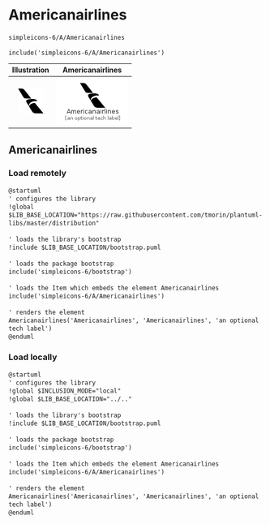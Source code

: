 # Americanairlines


```text
simpleicons-6/A/Americanairlines
```

```text
include('simpleicons-6/A/Americanairlines')
```



| Illustration | Americanairlines |
| :---: | :---: |
| ![illustration for Illustration](../../simpleicons-6/A/Americanairlines.png) | ![illustration for Americanairlines](../../simpleicons-6/A/Americanairlines.Local.png) |




## Americanairlines

### Load remotely
```plantuml
@startuml
' configures the library
!global $LIB_BASE_LOCATION="https://raw.githubusercontent.com/tmorin/plantuml-libs/master/distribution"

' loads the library's bootstrap
!include $LIB_BASE_LOCATION/bootstrap.puml

' loads the package bootstrap
include('simpleicons-6/bootstrap')

' loads the Item which embeds the element Americanairlines
include('simpleicons-6/A/Americanairlines')

' renders the element
Americanairlines('Americanairlines', 'Americanairlines', 'an optional tech label')
@enduml
```

### Load locally
```plantuml
@startuml
' configures the library
!global $INCLUSION_MODE="local"
!global $LIB_BASE_LOCATION="../.."

' loads the library's bootstrap
!include $LIB_BASE_LOCATION/bootstrap.puml

' loads the package bootstrap
include('simpleicons-6/bootstrap')

' loads the Item which embeds the element Americanairlines
include('simpleicons-6/A/Americanairlines')

' renders the element
Americanairlines('Americanairlines', 'Americanairlines', 'an optional tech label')
@enduml
```

